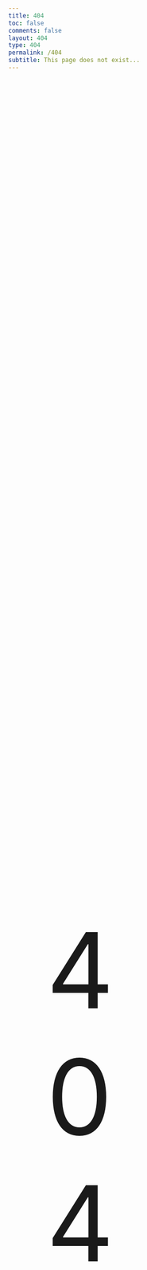 ```yaml
---
title: 404
toc: false
comments: false
layout: 404
type: 404
permalink: /404
subtitle: This page does not exist...
---
```


<style>
    .centred {
        position: absolute;
        width: 100px;
        height: 50px;
        top: 50%;
        left: 50%;
        margin-left: -175px;
        margin-top: -125px; 
        font-size: 15em;
        text-align: center;

    }​
</style>

<div class='404'>
    <div class="centred">404</div>
</div>​

